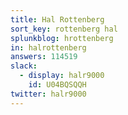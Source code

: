 ```yaml
---
title: Hal Rottenberg
sort_key: rottenberg hal
splunkblog: hrottenberg
in: halrottenberg
answers: 114519
slack: 
  - display: halr9000
    id: U04BQSQQH
twitter: halr9000
---
```


